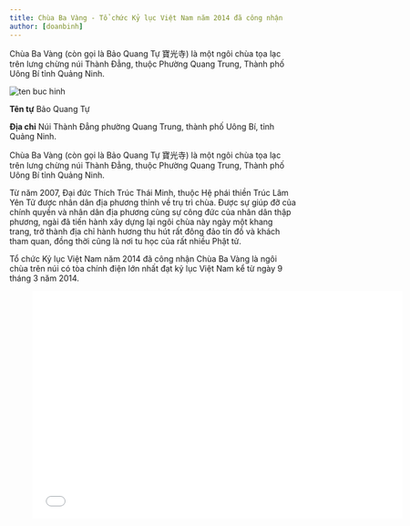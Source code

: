 ```yaml
---
title: Chùa Ba Vàng - Tổ chức Kỷ lục Việt Nam năm 2014 đã công nhận
author: [doanbinh]
---
```


Chùa Ba Vàng (còn gọi là Bảo Quang Tự 寶光寺) là một ngôi chùa tọa lạc trên lưng chừng núi Thành Đẳng, thuộc Phường Quang Trung, Thành phố Uông Bí tỉnh Quảng Ninh.

![ten buc hinh](http://newstarlighttravel.com/upload/images/new-starlight-travel-1101-chua-ba-vang-1.jpg "ten buc hinh")

**Tên tự**	Bảo Quang Tự          

**Địa chỉ** 	Núi Thành Đẳng phường Quang Trung, thành phố Uông Bí, tỉnh Quảng Ninh.

Chùa Ba Vàng (còn gọi là Bảo Quang Tự 寶光寺) là một ngôi chùa tọa lạc trên lưng chừng núi Thành Đẳng, thuộc Phường Quang Trung, Thành phố Uông Bí tỉnh Quảng Ninh.

Từ năm 2007, Đại đức Thích Trúc Thái Minh, thuộc Hệ phái thiền Trúc Lâm Yên Tử được nhân dân địa phương thỉnh về trụ trì chùa. Được sự giúp đỡ của chính quyền và nhân dân địa phương cùng sự công đức của nhân dân thập phương, ngài đã tiến hành xây dựng lại ngôi chùa này ngày một khang trang, trở thành địa chỉ hành hương thu hút rất đông đảo tín đồ và khách tham quan, đồng thời cũng là nơi tu học của rất nhiều Phật tử.

Tổ chức Kỷ lục Việt Nam năm 2014 đã công nhận Chùa Ba Vàng là ngôi chùa trên núi có tòa chính điện lớn nhất đạt kỷ lục Việt Nam kể từ ngày 9 tháng 3 năm 2014.


<figure><iframe width="650" height="400" src="//www.youtube-nocookie.com/embed/AQCwh0RFfeM" frameborder="0" allowfullscreen></iframe></figure>